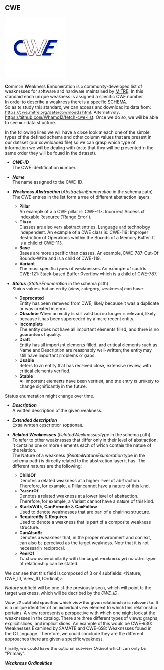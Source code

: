## CWE
<img src="/image/logo_cwe.jpg" width="200">


**C**ommon **W**eakness **E**nnumeration is a community-developed list of weaknesses for software and hardware maintained by [MITRE](https://www.mitre.org/).
In this standard each unique weakness is assigned a specific CWE number.       
In order to describe a weakness there is a specific [SCHEMA](https://cwe.mitre.org/documents/schema/).         
So as to study this standard, we can access and download its data from: https://cwe.mitre.org/data/downloads.html. Alternatively: https://github.com/Whamo12/fetch-cwe-list. Once we do so, we will be able to see our data structure.         
     
In the following lines we will have a close look at each one of the simple types of the defined schema and other column values that are present in our dataset (our downloaded file) so we can grasp which type of information we will be dealing with (note that they will be presented in the same order they will be found in the dataset).    
    
* ***CWE-ID***     
The CWE identification number.   
   
* ***Name***      
The name assigned to the CWE-ID.       
   
* ***Weakness Abstraction*** (*AbstractionEnumeration* in the schema path)      
The CWE entries in the list form a tree of different abstraction layers:   
     - **Pillar**     
An example of a a CWE pillar is: CWE-118: Incorrect Access of Indexable Resource ('Range Error').
     - **Class**      
Classes are also very abstract entries. Language and technology independent. An example of a CWE class is: CWE-119: Improper Restriction of Operations whithin the Bounds of a Memory Buffer. It is a child of CWE-118.
     - **Base**      
Bases are more specific than classes. An example, CWE-787: Out-Of Bounds-Write and is a child of CWE-119.
     - **Variant**      
The most specific types of weaknesses. An example of such is CWE-121: Stack-based Buffer Overflow which is a child of CWE-787.       
* ***Status*** (*StatusEnumeration* in the schema path)     
Status values that an entity (view, category, weakness) can have:
     * **Deprecated**   
     Entity has been removed from CWE, likely because it was a duplicate or was created in error.    
     * **Obsolete**
     When an entity is still valid but no longer is relevant, likely because it has been superceded by a more recent entity.    
     * **Incomplete**   
     The entity does not have all important elements filled, and there is no guarantee of quality.   
     * **Draft**   
     Entity has all important elements filled, and critical elements such as Name and Description are reasonably well-written; the entity may still have important problems or gaps.    
     * **Usable**   
     Refers to an entity that has received close, extensive review, with critical elements verified.    
     * **Stable**   
     All important elements have been verified, and the entry is unlikely to change significantly in the future.    
     
Status enumeration might change over time.
* ***Description***   
A written description of the given weakness.   
   
* ***Extended description***   
Extra written description (optional).  
   
* ***Related Weaknesses***  (*RelatedWeaknessesType* in the schema path)   
To refer to other weaknesses that differ only in their level of abstraction. It contains one or more elements each of which contain the nature of the relation.   
The Nature of a weakness (*RelatedNatureEnumeration* type in the schema path) is directly related to the abstraction layer it has. The different natures are the following:   
     - **ChildOf**   
     Denotes a related weakness at a higher level of abstraction. Therefore, for example, a Pillar cannot have a nature of this kind.   
     - **ParentOf**   
     Denotes a related weakness at a lower level of abstraction. Therefore, for example, a Variant cannot have a nature of this kind.   
     - **StartsWith**, **CanPrecede** & **CanFollow**   
     Used to denote weaknesses that are part of a chaining structure.   
     - **RequiredBy** & **Requires**   
     Used to denote a weakness that is part of a composite weakness structure.   
     - **CanAlsoBe**   
     Denotes a weakness that, in the proper environment and context, can also be perceived as the target weakness. Note that it is not necessarily reciprocal.   
     - **PeerOf**   
     To show some similarity with the target weakness yet no other type of relationship can be stated.   
     
We can see that this field is composed of 3 or 4 subfields: <Nature, CWE_ID, View_ID, (Ordinal)>.    

*Nature* subfield will be one of the previously seen, which will point to the target weakness, which will be decribed by the *CWE_ID*.    

*View_ID* subfield specifies which view the given relationship is relevant to. It is a unique identifier of an individual view element to which this relationship pertains. A view represents a perspective with which one might look at the weaknesses in the catalog. There are three different types of views: graphs, explicit slices, and implicit slices. An example of this would be CWE-630: Weaknesses Examined by SAMATE and CWE-658: Weaknesses found in the C Language. Therefore, we could conclude they are the different approaches there are given a specific weakness.   

Finally, we could have the optional subview *Ordinal* which can only be "Primary".   
   
***Weakness Ordinalities***   










